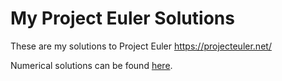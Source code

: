 # My Project Euler Solutions
These are my solutions to Project Euler https://projecteuler.net/

Numerical solutions can be found [here](https://github.com/nayuki/Project-Euler-solutions/blob/master/Answers.txt).
